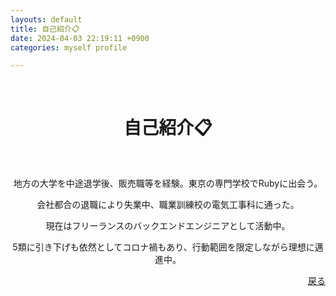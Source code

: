 ```yaml
---
layouts: default
title: 自己紹介📋
date: 2024-04-03 22:19:11 +0900
categories: myself profile

---
```


<br />

<div style="text-align: center;">
<h1>自己紹介📋</h1>
<br />
<p>地方の大学を中途退学後、販売職等を経験。東京の専門学校でRubyに出会う。</p>
    <p>会社都合の退職により失業中、職業訓練校の電気工事科に通った。</p>
    <p>現在はフリーランスのバックエンドエンジニアとして活動中。
    </p><p>5類に引き下げも依然としてコロナ禍もあり、行動範囲を限定しながら理想に邁進中。</p>
</div>

<div style="text-align: right;">
    <a href="https://takkii.github.io/">戻る</a>
</div>

